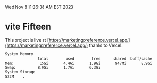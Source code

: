 Wed Nov  8 11:26:38 AM EST 2023

# vite Fifteen


This project is live at [https://marketingpreference.vercel.app/](https://marketingpreference.vercel.app/) thanks to Vercel.

```bash
System Memory
               total        used        free      shared  buff/cache   available
Mem:            15Gi       4.4Gi       1.9Gi       947Mi       8.9Gi       9.6Gi
Swap:          8.0Gi       1.7Gi       6.3Gi
System Storage
522M	.
```
